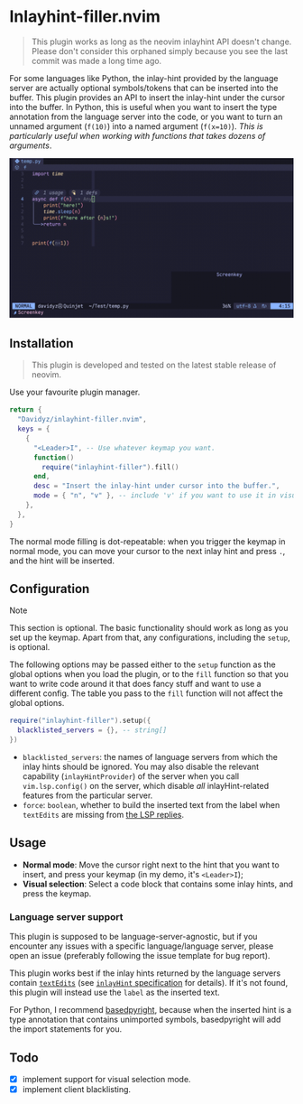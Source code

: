 # Inlayhint-filler.nvim 
> This plugin works as long as the neovim inlayhint API doesn't change.
> Please don't consider this orphaned simply because you see the last commit was made 
> a long time ago.

For some languages like Python, the inlay-hint provided by the language server
are actually optional symbols/tokens that can be inserted into the buffer. 
This plugin provides an API to insert the inlay-hint under the cursor into the
buffer.
In Python, this is useful when you want to insert the type annotation from the
language server into the code, or you want to turn an unnamed argument (`f(10)`)
into a named argument (`f(x=10)`). _This is particularly useful when working with
functions that takes dozens of arguments_.

![](./images/demo.gif)

## Installation 

> This plugin is developed and tested on the latest stable release of neovim.

Use your favourite plugin manager.
```lua
return {
  "Davidyz/inlayhint-filler.nvim",
  keys = {
    {
      "<Leader>I", -- Use whatever keymap you want.
      function()
        require("inlayhint-filler").fill()
      end,
      desc = "Insert the inlay-hint under cursor into the buffer.",
      mode = { "n", "v" }, -- include 'v' if you want to use it in visual selection mode
    },
  },
}
```

The normal mode filling is dot-repeatable: when you trigger the
keymap in normal mode, you can move your cursor to the next inlay hint and
press `.`, and the hint will be inserted.

## Configuration
> [!NOTE]
> This section is optional. The basic functionality should work as long as you 
> set up the keymap. Apart from that, any configurations, including the `setup`, is 
> optional.

The following options may be passed either to the `setup` function as the global
options when you load the plugin, or to the `fill` function so that you want to 
write code around it that does fancy stuff and want to use a different config. 
The table you pass to the `fill` function will not affect the global options.

```lua 
require("inlayhint-filler").setup({
  blacklisted_servers = {}, -- string[]
})
```

- `blacklisted_servers`: the names of language servers from which the inlay hints should
  be ignored. You may also disable the relevant capability (`inlayHintProvider`)
  of the server when you call `vim.lsp.config()` on the server, which disable
  _all_ inlayHint-related features from the particular server.
- `force`: `boolean`, whether to build the inserted text from the label when `textEdits` 
  are missing from [the LSP replies](https://microsoft.github.io/language-server-protocol/specifications/lsp/3.17/specification/#textDocument_inlayHint).

## Usage 

- **Normal mode**: Move the cursor right next to the hint that you want to insert,
  and press your keymap (in my demo, it's `<Leader>I`);
- **Visual selection**: Select a code block that contains some inlay hints, and 
  press the keymap.

### Language server support
This plugin is supposed to be language-server-agnostic, but if you encounter any
issues with a specific language/language server, please open an issue (preferably
following the issue template for bug report). 

This plugin works best if the inlay hints returned by the language servers
contain [`textEdits`](https://microsoft.github.io/language-server-protocol/specifications/lsp/3.17/specification/#textEdit)
(see [`inlayHint` specification](https://microsoft.github.io/language-server-protocol/specifications/lsp/3.17/specification/#textDocument_inlayHint) 
for details). If it's not found, this plugin will instead use the `label` as the
inserted text.

For Python, I recommend [basedpyright](https://github.com/detachhead/basedpyright), 
because when the inserted hint is a type annotation that contains unimported
symbols, basedpyright will add the import statements for you.

## Todo 
- [x] implement support for visual selection mode.
- [x] implement client blacklisting.
